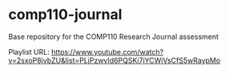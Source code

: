 # comp110-journal
Base repository for the COMP110 Research Journal assessment

Playlist URL: https://www.youtube.com/watch?v=2sxoP8jvbZU&list=PLjPzwvId6PQSKi7jYCWjVsCfS5wRaypMo
